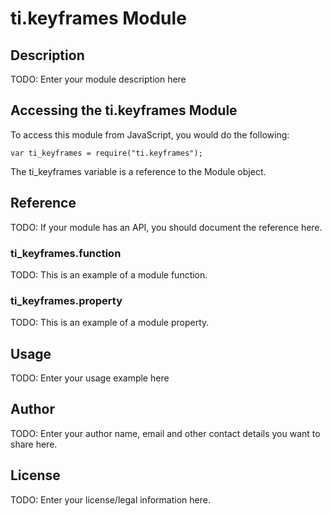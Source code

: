 # ti.keyframes Module

## Description

TODO: Enter your module description here

## Accessing the ti.keyframes Module

To access this module from JavaScript, you would do the following:

    var ti_keyframes = require("ti.keyframes");

The ti_keyframes variable is a reference to the Module object.

## Reference

TODO: If your module has an API, you should document
the reference here.

### ti_keyframes.function

TODO: This is an example of a module function.

### ti_keyframes.property

TODO: This is an example of a module property.

## Usage

TODO: Enter your usage example here

## Author

TODO: Enter your author name, email and other contact
details you want to share here.

## License

TODO: Enter your license/legal information here.
